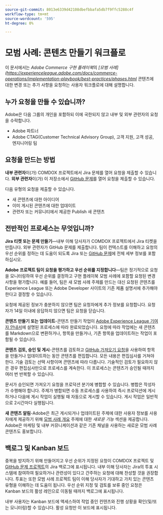 ```yaml
---
source-git-commit: 8013e6339d42108dbefbbafa5db7f9ffc5288c4f
workflow-type: tm+mt
source-wordcount: '595'
ht-degree: 0%

---
```

# 모범 사례: 콘텐츠 만들기 워크플로

이 문서에서는 *Adobe Commerce 구현 플레이북*&#x200B;의 *[모범 사례] (https://experienceleague.adobe.com/docs/commerce-operations/implementation-playbook/best-practices/phases.html* 콘텐츠에 대한 변경 또는 추가 사항을 요청하는 사용자 워크플로에 대해 설명합니다.

## 누가 요청을 만들 수 있습니까?

Adobe은 다음 그룹의 개인을 포함하되 이에 국한되지 않고 내부 및 외부 관련자의 요청을 수락합니다.

- Adobe 파트너
- Adobe CTAG(Customer Technical Advisory Group), 고객 지원, 고객 성공, 엔지니어링 팀

## 요청을 만드는 방법

**내부 관련자**&#x200B;이(가) COMDOX 프로젝트에서 Jira 문제를 열어 요청을 제출할 수 있습니다. **외부 관련자**&#x200B;이(가) 이 저장소에서 [GitHub 문제](https://github.com/AdobeDocs/commerce-operations.en/issues/new/choose)를 열어 요청을 제출할 수 있습니다.

다음 유형의 요청을 제출할 수 있습니다.

- 새 콘텐츠에 대한 아이디어
- 이미 게시된 콘텐츠에 대한 업데이트
- 관련자 또는 커뮤니티에서 제공한 Publish 새 콘텐츠

## 전반적인 프로세스는 무엇입니까?


**Jira 티켓 또는 문제 만들기**—내부 이해 당사자가 COMDOX 프로젝트에서 Jira 티켓을 만듭니다. 외부 관련자가 GitHub 문제를 제출합니다. 팀이 컨텍스트를 이해하고 요청의 우선 순위를 정하는 데 도움이 되도록 Jira 또는 [GitHub 문제](https://github.com/AdobeDocs/commerce-operations.en/issues/new/choose)에 전체 세부 정보를 포함하십시오.

**Adobe 프로젝트 팀이 요청을 평가하고 우선 순위를 지정합니다**—팀은 정기적으로 요청을 모니터링하여 우선 순위를 결정하고 구현 플레이북 모범 사례에 포함할 요청된 변경 사항을 평가합니다. 예를 들어, 팀은 새 모범 사례 주제를 만드는 대신 요청된 콘텐츠를 Experience League 또는 Adobe Developer 사이트의 기존 제품 설명서에 추가해야 한다고 결정할 수 있습니다.

요청에 제공된 정보가 충분하지 않으면 팀은 요청자에게 추가 정보를 요청합니다. 요청자가 14일 이내에 응답하지 않으면 팀은 요청을 닫습니다.

**콘텐츠 만들기 또는 업데이트**-콘텐츠 만들기 작업이 [Adobe Experience League 기여자 안내서](https://experienceleague.adobe.com/docs/contributor/contributor-guide/introduction.html)에 설명된 프로세스에 따라 완료되었습니다. 요청에 따라 작업에는 새 콘텐츠를 Markdown으로 변환하거나, 항목을 만들거나, 기존 항목을 업데이트하는 작업이 포함될 수 있습니다.

**콘텐츠 검토, 승인 및 게시**-콘텐츠를 검토하고 [GitHub 가져오기 요청](https://experienceleague.adobe.com/docs/contributor/contributor-guide/setup/git-fundamentals.html?lang=en#pull-requests)을 사용하여 항목을 만들거나 업데이트하는 동안 콘텐츠를 편집합니다. 모든 내용은 편집심사를 거쳐야 한다. 기술 검토는 선택 사항이며 콘텐츠에 따라 다릅니다. 기술적인 검토가 필요하지 않은 경우 편집심사만으로 프로세스를 계속한다. 이 프로세스는 콘텐츠가 승인될 때까지 여러 번 반복할 수 있습니다.

문서가 승인되면 가져오기 요청을 프로덕션 분기에 병합할 수 있습니다. 병합은 작성자가 수행해야 합니다. 주제가 병합되면 수동 프로세스를 사용하여 즉시 프로덕션에 게시하거나 다음에 게시 작업이 실행될 때 자동으로 게시할 수 있습니다. 게시 작업은 일반적으로 2시간마다 실행됩니다.

**새 콘텐츠 알림**-Adobe은 최근 게시되거나 업데이트된 주제에 대한 사용자 정보를 사용자에게 제공하기 위해 [모범 사례 개요](https://experienceleague.adobe.com/docs/commerce-operations/implementation-playbook/best-practices/phases.html?lang=en) 주제에 대한 *새로운 기능* 섹션을 제공합니다. Adobe은 마케팅 및 내부 커뮤니케이션과 같은 기존 채널을 사용하는 새로운 모범 사례 콘텐츠도 홍보합니다.

## 백로그 및 Kanban 보드

중복을 방지하기 위해 만들어지고 우선 순위가 지정된 요청이 COMDOX 프로젝트 및 [GitHub 문제 프로젝트](https://github.com/orgs/AdobeDocs/projects/6/views/1)의 Jira 백로그에 표시됩니다. 내부 이해 당사자는 Jira의 투표 시스템에 참여하여 필요하거나 관련성이 있다고 간주하는 요청에 대해 찬성할 것을 권장합니다. 투표는 또한 모범 사례 프로젝트 팀이 이해 당사자가 기대하고 가치 있는 콘텐츠 유형을 이해하는 데 도움이 됩니다. 우선 순위 지정 및 검토를 보류 중인 요청은 Kanban 보드의 활성 레인으로 이동될 때까지 백로그에 표시됩니다.

내부 사용자는 Kanban 보드에 액세스하여 작업 중인 컨텐츠와 진행 상황을 확인(및/또는 모니터링)할 수 있습니다. 활성 요청만 이 보드에 표시됩니다.

